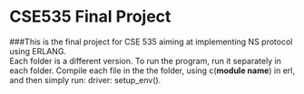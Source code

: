 CSE535 Final Project
=====
###This is the final project for CSE 535 aiming at implementing NS protocol using ERLANG.<br/>
Each folder is a different version.
To run the program, run it separately in each folder.
Compile each file in the the folder, using c(**module name**) in erl, and then simply run: driver: setup_env(). 
